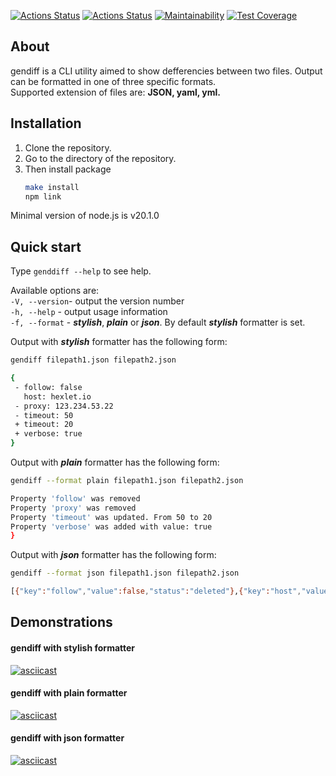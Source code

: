 [![Actions Status](https://github.com/UltraRossa/frontend-project-46/workflows/hexlet-check/badge.svg)](https://github.com/UltraRossa/frontend-project-46/actions)
[![Actions Status](https://github.com/UltraRossa/frontend-project-46/workflows/gendiff-check/badge.svg)](https://github.com/UltraRossa/frontend-project-46/actions)
[![Maintainability](https://api.codeclimate.com/v1/badges/92df03c19be79df33596/maintainability)](https://codeclimate.com/github/UltraRossa/frontend-project-46/maintainability)
[![Test Coverage](https://api.codeclimate.com/v1/badges/92df03c19be79df33596/test_coverage)](https://codeclimate.com/github/UltraRossa/frontend-project-46/test_coverage)

## About
gendiff is a CLI utility aimed to show defferencies between two files. Output can be formatted in one of three specific formats.  
Supported extension of files are:  **JSON, yaml, yml.**

## Installation

1. Clone the repository.
2. Go to the directory of the repository.
3. Then install package
    ```bash
    make install  
    npm link
    ```
Minimal version of node.js is v20.1.0
## Quick start
Type `genddiff --help` to see help.

Available options are:  
`-V, --version`- output the version number                    
`-h, --help` - output usage information  
`-f, --format` - ***stylish***, ***plain*** or ***json***. By default ***stylish*** formatter is set.

Output with ***stylish*** formatter has the following form:
 ```bash
gendiff filepath1.json filepath2.json

{
  - follow: false
    host: hexlet.io
  - proxy: 123.234.53.22
  - timeout: 50
  + timeout: 20
  + verbose: true
}
 ```
Output with ***plain*** formatter has the following form:
 ```bash
gendiff --format plain filepath1.json filepath2.json

Property 'follow' was removed
Property 'proxy' was removed
Property 'timeout' was updated. From 50 to 20
Property 'verbose' was added with value: true
}

 ```
Output with ***json*** formatter has the following form:
 ```bash
gendiff --format json filepath1.json filepath2.json

[{"key":"follow","value":false,"status":"deleted"},{"key":"host","value":"hexlet.io","status":"unchanged"},{"key":"proxy","value":"123.234.53.22","status":"deleted"},{"key":"timeout","oldValue":50,"newValue":20,"status":"changed"},{"key":"verbose","value":true,"status":"added"}]   

 ```

## Demonstrations

#### gendiff with stylish formatter  
[![asciicast](https://asciinema.org/a/9VSADa3viwFOb0s4S7tjv5TDz.svg)](https://asciinema.org/a/9VSADa3viwFOb0s4S7tjv5TDz)

#### gendiff with plain formatter  
[![asciicast](https://asciinema.org/a/liLTh0VD4GhH4D2IHoEMhQgwQ.svg)](https://asciinema.org/a/liLTh0VD4GhH4D2IHoEMhQgwQ)

#### gendiff with json formatter  
[![asciicast](https://asciinema.org/a/B1LhXGRRW9P7LjWEFolEga8mL.svg)](https://asciinema.org/a/B1LhXGRRW9P7LjWEFolEga8mL)

